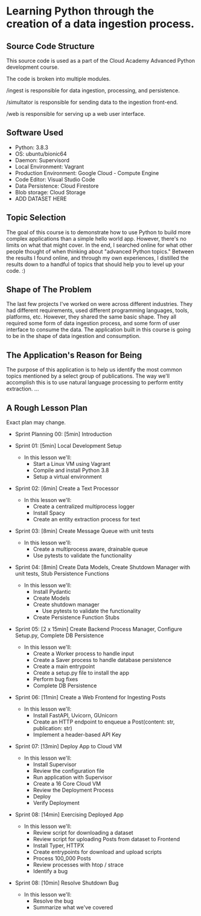 # Learning Python through the creation of a data ingestion process.


## Source Code Structure

This source code is used as a part of the Cloud Academy Advanced Python development course.

The code is broken into multiple modules. 

/ingest is responsible for data ingestion, processing, and persistence.

/simultator is responsible for sending data to the ingestion front-end.

/web is responsible for serving up a web user interface.

## Software Used
* Python: 3.8.3
* OS: ubuntu/bionic64
* Daemon: Supervisord
* Local Environment: Vagrant
* Production Environment: Google Cloud - Compute Engine
* Code Editor: Visual Studio Code
* Data Persistence: Cloud Firestore
* Blob storage: Cloud Storage
* ADD DATASET HERE



## Topic Selection
The goal of this course is to demonstrate how to use Python to build more complex applications than a simple hello world app. 
However, there's no limits on what that might cover. In the end, I searched online for what other people thought of when thinking about "advanced Python topics." Between the results I found online, and through my own experiences, I distilled the results down to a handful of topics that should help you to level up your code. :)

## Shape of The Problem
The last few projects I've worked on were across different industries. They had different requirements, used different programming languages, tools, platforms, etc. However, they shared the same basic shape. They all required some form of data ingestion process, and some form of user interface to consume the data. The application built in this course is going to be in the shape of data ingestion and consumption. 

## The Application's Reason for Being
The purpose of this application is to help us identify the most common topics mentioned by a select group of publications.
The way we'll accomplish this is to use natural language processing to perform entity extraction. 
...

## A Rough Lesson Plan

Exact plan may change.

* Sprint Planning 00: [5min] Introduction

* Sprint 01: [5min] Local Development Setup 
    * In this lesson we'll:
        * Start a Linux VM using Vagrant
        * Compile and install Python 3.8
        * Setup a virtual environment

* Sprint 02: [6min] Create a Text Processor
    * In this lesson we'll:
        * Create a centralized multiprocess logger
        * Install Spacy
        * Create an entity extraction process for text 

* Sprint 03: [8min] Create Message Queue with unit tests
    * In this lesson we'll:
        * Create a multiprocess aware, drainable queue
        * Use pytests to validate the functionality

* Sprint 04: [8min] Create Data Models, Create Shutdown Manager with unit tests, Stub Persistence Functions
    * In this lesson we'll:
        * Install Pydantic
        * Create Models
        * Create shutdown manager
            * Use pytests to validate the functionality
        * Create Persistence Function Stubs

* Sprint 05: [2 x 15min] Create Backend Process Manager, Configure Setup.py, Complete DB Persistence
    * In this lesson we'll:
        * Create a Worker process to handle input
        * Create a Saver process to handle database persistence
        * Create a main entrypoint
        * Create a setup.py file to install the app
        * Perform bug fixes
        * Complete DB Persistence

* Sprint 06: [11min] Create a Web Frontend for Ingesting Posts
    * In this lesson we'll:
        * Install FastAPI, Uvicorn, GUnicorn
        * Create an  HTTP endpoint to enqueue a Post(content: str, publication: str)
        * Implement a header-based API Key

* Sprint 07: [13min] Deploy App to Cloud VM
    * In this lesson we'll:
        * Install Supervisor
        * Review the configuration file
        * Run application with Supervisor
        * Create a 16 Core Cloud VM
        * Review the Deployment Process
        * Deploy
        * Verify Deployment

* Sprint 08: [14min] Exercising Deployed App
    * In this lesson we'll:
        * Review script for downloading a dataset
        * Review script for uploading Posts from dataset to Frontend
        * Install Typer, HTTPX
        * Create entrypoints for download and upload scripts
        * Process 100_000 Posts
        * Review processes with htop / strace
        * Identify a bug

* Sprint 08: [10min] Resolve Shutdown Bug
    * In this lesson we'll:
        * Resolve the bug 
        * Summarize what we've covered